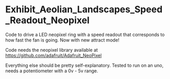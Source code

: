 # Exhibit_Aeolian_Landscapes_Speed_Readout_Neopixel
Code to drive a LED neopixel ring with a speed readout that corresponds to how fast the fan is going. Now with new attract mode!

Code needs the neopixel library available at https://github.com/adafruit/Adafruit_NeoPixel

Everything else should be pretty self-explanatory. Tested to run on an uno, needs a potentiometer with a 0v - 5v range.